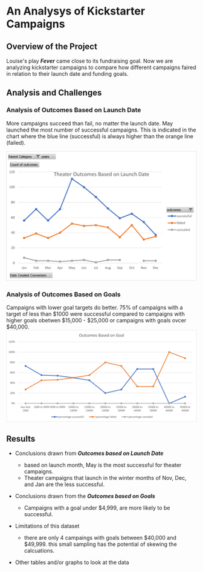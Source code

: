 # An Analysys of Kickstarter Campaigns

## Overview of the Project ##
Louise's play ***Fever*** came close to its fundraising goal.  Now we are analyzing kickstarter campaigns to compare how different campaigns faired in relation to their launch date and funding goals. 

## Analysis and Challenges ##
### Analysis of Outcomes Based on Launch Date
More campaigns succeed than fail, no matter the launch date. May launched the most number of successful campaigns. This is indicated in the chart where the blue line (successful) is always higher than the orange line (failed). 

![Theater Outcomes vs Launch Date](/resources/theater_outcomes_vs_launch.png)

### Analysis of Outcomes Based on Goals
Campaigns with lower goal targets do better. 75% of campaigns with a target of less than $1000 were successful compared to campaigns with higher goals obetwen $15,000 - $25,000 or campaigns with goals ovcer $40,000.
![Theater Outcomes vs Goal](/resources/outcomes_vs_goals.png)

## Results ##

- Conclusions drawn from ***Outcomes based on Launch Date***
  - based on launch month, May is the most successful for theater campaigns. 
  - Theater campaigns that launch in the winter months of Nov, Dec, and Jan are the less successful.

- Conclusions drawn from the ***Outcomes based on Goals***
  - Campaigns with a goal under $4,999, are more likely to be successful.

- Limitations of this dataset
  - there are only 4 campaings with goals between $40,000 and $49,999. this small sampling has the potential of skewing the calcuations.
  
- Other tables and/or graphs to look at the data
  
